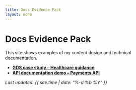 ```yaml
---
title: Docs Evidence Pack
layout: none
---
```


# Docs Evidence Pack

This site shows examples of my content design and technical documentation.

- **[GDS case study – Healthcare guidance](gds-case/index.md)**
- **[API documentation demo – Payments API](api-docs/payments.md)**


_Last updated: {{ site.time | date: "%-d %b %Y" }}_
